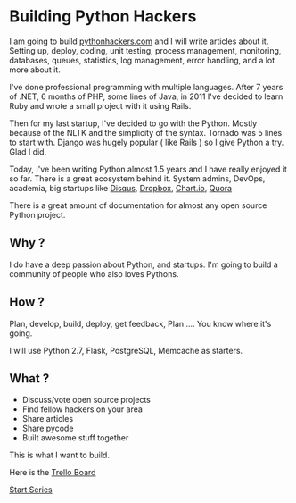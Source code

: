 

# Building Python Hackers

I am going to build [pythonhackers.com](http://pythonhackers.com) and I will write articles about it.
Setting up, deploy, coding, unit testing, process management, monitoring, databases, queues, statistics, log management, error handling, and a lot more
about it.

I've done professional programming with multiple languages. After 7 years of .NET, 6 months of PHP, some lines of Java, in 2011 I've decided to learn Ruby and wrote a small project with it using Rails.

Then for my last startup, I've decided to go with the Python. Mostly because of the NLTK and the simplicity of the syntax. Tornado was
5 lines to start with.
Django was hugely popular ( like Rails ) so I give Python a try. Glad I did.

Today, I've been writing Python almost 1.5 years and I have really enjoyed it so far. There is a great ecosystem behind it. System admins, DevOps,
academia, big startups like [Disqus](http://disqus.com), [Dropbox](http://dropbox.com), [Chart.io](http://chart.io), [Quora](http://quora.com)

There is a great amount of documentation for almost any open source Python project.


## Why ?

I do have a deep passion about Python, and startups. I'm going to build a community of people who also loves Pythons.

## How ?

Plan, develop, build, deploy, get feedback, Plan .... You know where it's going.

I will use Python 2.7, Flask, PostgreSQL, Memcache as starters.

## What ?

- Discuss/vote open source projects
- Find fellow hackers on your area
- Share articles
- Share pycode
- Built awesome stuff together

This is what I want to build.


Here is the [Trello Board](https://trello.com/b/2oZYRze9/pythonhackers-com)


<a href="btn btn-large btn-success"> Start Series </a>